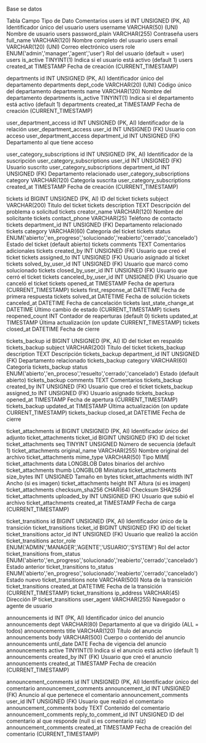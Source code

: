 Base se datos

Tabla	Campo	Tipo de Dato	Comentarios
users	id	INT UNSIGNED (PK, AI)	Identificador único del usuario
users	username	VARCHAR(50) (UNI)	Nombre de usuario
users	password_plain	VARCHAR(255)	Contraseña
users	full_name	VARCHAR(120)	Nombre completo del usuario
users	email	VARCHAR(120) (UNI)	Correo electrónico
users	role	ENUM('admin','manager','agent','user')	Rol del usuario (default = user)
users	is_active	TINYINT(1)	Indica si el usuario está activo (default 1)
users	created_at	TIMESTAMP	Fecha de creación (CURRENT_TIMESTAMP)

departments	id	INT UNSIGNED (PK, AI)	Identificador único del departamento
departments	dept_code	VARCHAR(20) (UNI)	Código único del departamento
departments	name	VARCHAR(120)	Nombre del departamento
departments	is_active	TINYINT(1)	Indica si el departamento está activo (default 1)
departments	created_at	TIMESTAMP	Fecha de creación (CURRENT_TIMESTAMP)

user_department_access	id	INT UNSIGNED (PK, AI)	Identificador de la relación
user_department_access	user_id	INT UNSIGNED (FK)	Usuario con acceso
user_department_access	department_id	INT UNSIGNED (FK)	Departamento al que tiene acceso

user_category_subscriptions	id	INT UNSIGNED (PK, AI)	Identificador de la suscripción
user_category_subscriptions	user_id	INT UNSIGNED (FK)	Usuario suscrito
user_category_subscriptions	department_id	INT UNSIGNED (FK)	Departamento relacionado
user_category_subscriptions	category	VARCHAR(120)	Categoría suscrita
user_category_subscriptions	created_at	TIMESTAMP	Fecha de creación (CURRENT_TIMESTAMP)

tickets	id	BIGINT UNSIGNED (PK, AI)	ID del ticket
tickets	subject	VARCHAR(200)	Título del ticket
tickets	description	TEXT	Descripción del problema o solicitud
tickets	creator_name	VARCHAR(120)	Nombre del solicitante
tickets	contact_phone	VARCHAR(25)	Teléfono de contacto
tickets	department_id	INT UNSIGNED (FK)	Departamento relacionado
tickets	category	VARCHAR(60)	Categoría del ticket
tickets	status	ENUM('abierto','en_progreso','solucionado','reabierto','cerrado','cancelado')	Estado del ticket (default abierto)
tickets	comments	TEXT	Comentarios adicionales
tickets	created_by	INT UNSIGNED (FK)	Usuario que creó el ticket
tickets	assigned_to	INT UNSIGNED (FK)	Usuario asignado al ticket
tickets	solved_by_user_id	INT UNSIGNED (FK)	Usuario que marcó como solucionado
tickets	closed_by_user_id	INT UNSIGNED (FK)	Usuario que cerró el ticket
tickets	canceled_by_user_id	INT UNSIGNED (FK)	Usuario que canceló el ticket
tickets	opened_at	TIMESTAMP	Fecha de apertura (CURRENT_TIMESTAMP)
tickets	first_response_at	DATETIME	Fecha de primera respuesta
tickets	solved_at	DATETIME	Fecha de solución
tickets	canceled_at	DATETIME	Fecha de cancelación
tickets	last_state_change_at	DATETIME	Último cambio de estado (CURRENT_TIMESTAMP)
tickets	reopened_count	INT	Contador de reaperturas (default 0)
tickets	updated_at	TIMESTAMP	Última actualización (on update CURRENT_TIMESTAMP)
tickets	closed_at	DATETIME	Fecha de cierre

tickets_backup	id	BIGINT UNSIGNED (PK, AI)	ID del ticket en respaldo
tickets_backup	subject	VARCHAR(200)	Título del ticket
tickets_backup	description	TEXT	Descripción
tickets_backup	department_id	INT UNSIGNED (FK)	Departamento relacionado
tickets_backup	category	VARCHAR(60)	Categoría
tickets_backup	status	ENUM('abierto','en_proceso','resuelto','cerrado','cancelado')	Estado (default abierto)
tickets_backup	comments	TEXT	Comentarios
tickets_backup	created_by	INT UNSIGNED (FK)	Usuario que creó el ticket
tickets_backup	assigned_to	INT UNSIGNED (FK)	Usuario asignado
tickets_backup	opened_at	TIMESTAMP	Fecha de apertura (CURRENT_TIMESTAMP)
tickets_backup	updated_at	TIMESTAMP	Última actualización (on update CURRENT_TIMESTAMP)
tickets_backup	closed_at	DATETIME	Fecha de cierre

ticket_attachments	id	BIGINT UNSIGNED (PK, AI)	Identificador único del adjunto
ticket_attachments	ticket_id	BIGINT UNSIGNED (FK)	ID del ticket
ticket_attachments	seq	TINYINT UNSIGNED	Número de secuencia (default 1)
ticket_attachments	original_name	VARCHAR(255)	Nombre original del archivo
ticket_attachments	mime_type	VARCHAR(50)	Tipo MIME
ticket_attachments	data	LONGBLOB	Datos binarios del archivo
ticket_attachments	thumb	LONGBLOB	Miniatura
ticket_attachments	size_bytes	INT UNSIGNED	Tamaño en bytes
ticket_attachments	width	INT	Ancho (si es imagen)
ticket_attachments	height	INT	Altura (si es imagen)
ticket_attachments	checksum_sha256	CHAR(64)	Checksum SHA256
ticket_attachments	uploaded_by	INT UNSIGNED (FK)	Usuario que subió el archivo
ticket_attachments	created_at	TIMESTAMP	Fecha de carga (CURRENT_TIMESTAMP)

ticket_transitions	id	BIGINT UNSIGNED (PK, AI)	Identificador único de la transición
ticket_transitions	ticket_id	BIGINT UNSIGNED (FK)	ID del ticket
ticket_transitions	actor_id	INT UNSIGNED (FK)	Usuario que realizó la acción
ticket_transitions	actor_role	ENUM('ADMIN','MANAGER','AGENTE','USUARIO','SYSTEM')	Rol del actor
ticket_transitions	from_status	ENUM('abierto','en_progreso','solucionado','reabierto','cerrado','cancelado')	Estado anterior
ticket_transitions	to_status	ENUM('abierto','en_progreso','solucionado','reabierto','cerrado','cancelado')	Estado nuevo
ticket_transitions	note	VARCHAR(500)	Nota de la transición
ticket_transitions	created_at	DATETIME	Fecha de la transición (CURRENT_TIMESTAMP)
ticket_transitions	ip_address	VARCHAR(45)	Dirección IP
ticket_transitions	user_agent	VARCHAR(255)	Navegador o agente de usuario

announcements	id	INT (PK, AI)	Identificador único del anuncio
announcements	dept	VARCHAR(80)	Departamento al que va dirigido (ALL = todos)
announcements	title	VARCHAR(120)	Título del anuncio
announcements	body	VARCHAR(500)	Cuerpo o contenido del anuncio
announcements	until_date	DATE	Fecha de vigencia del anuncio
announcements	active	TINYINT(1)	Indica si el anuncio está activo (default 1)
announcements	created_by	INT (FK)	Usuario que creó el anuncio
announcements	created_at	TIMESTAMP	Fecha de creación (CURRENT_TIMESTAMP)

announcement_comments	id	INT UNSIGNED (PK, AI)	Identificador único del comentario
announcement_comments	announcement_id	INT UNSIGNED (FK)	Anuncio al que pertenece el comentario
announcement_comments	user_id	INT UNSIGNED (FK)	Usuario que realizó el comentario
announcement_comments	body	TEXT	Contenido del comentario
announcement_comments	reply_to_comment_id	INT UNSIGNED	ID del comentario al que responde (null si es comentario raíz)
announcement_comments	created_at	TIMESTAMP	Fecha de creación del comentario (CURRENT_TIMESTAMP)
